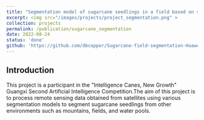 ```yaml
---
title: "Segmentation model of sugarcane seedlings in a field based on satellite remote sensing"
excerpt: <img src="/images/projects/project_segmentation.png" >
collection: projects
permalink: /publication/sugarcane_segmentation
date: 2022-08-24
status: 'done'
github: 'https://github.com/dbcopper/Sugarcane-field-segmentation-Huawei-2022-competition-'
---
```


Introduction
---
This project is a participant in the "Intelligence Canes, New Growth" Guangxi Second Artificial Intelligence Competition.The aim of this project is to process remote sensing data obtained from satellites using various segmentation models to segment sugarcane seedlings from other environments such as mountains, fields, and water pools.